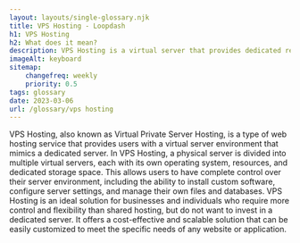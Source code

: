 ```yaml
--- 
layout: layouts/single-glossary.njk
title: VPS Hosting - Loopdash
h1: VPS Hosting
h2: What does it mean?
description: VPS Hosting is a virtual server that provides dedicated resources and flexibility for hosting WordPress websites.
imageAlt: keyboard
sitemap:
	changefreq: weekly
	priority: 0.5
tags: glossary
date: 2023-03-06
url: /glossary/vps hosting
---
```


VPS Hosting, also known as Virtual Private Server Hosting, is a type of web hosting service that provides users with a virtual server environment that mimics a dedicated server. In VPS Hosting, a physical server is divided into multiple virtual servers, each with its own operating system, resources, and dedicated storage space. This allows users to have complete control over their server environment, including the ability to install custom software, configure server settings, and manage their own files and databases. VPS Hosting is an ideal solution for businesses and individuals who require more control and flexibility than shared hosting, but do not want to invest in a dedicated server. It offers a cost-effective and scalable solution that can be easily customized to meet the specific needs of any website or application.
